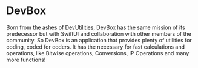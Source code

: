 # DevBox
Born from the ashes of [DevUtilities](https://github.com/VikSn0w/DevUtilities), DevBox has the same mission of its predecessor but with SwiftUI and collaboration with other members of the community. So DevBox is an application that provides plenty of utilities for coding, coded for coders. It has the necessary for fast calculations and operations, like Bitwise operations, Conversions, IP Operations and many more functions!

